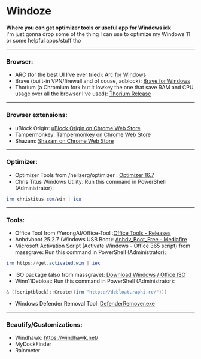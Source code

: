 # Windoze
**Where you can get optimizer tools or useful app for Windows idk** <br>
I'm just gonna drop some of the thing I can use to optimize my Windows 11 or some helpful apps/stuff tho

---
### Browser:
- ARC (for the best UI I've ever tried): [Arc for Windows](https://releases.arc.net/windows/ArcInstaller.exe)
- Brave (built-in VPN/firewall and of couse, adblock): [Brave for Windows](https://laptop-updates.brave.com/download/BRV011?bitness=64)
- Thorium (a Chromium fork but it lowkey the one that save RAM and CPU usage over all the browser I've used): [Thorium Release](https://github.com/Alex313031/Thorium-Win/releases)
---
### Browser extensions:
- uBlock Origin: [uBlock Origin on Chrome Web Store](https://chromewebstore.google.com/detail/ublock-origin/cjpalhdlnbpafiamejdnhcphjbkeiagm)
- Tampermonkey: [Tampermonkey on Chrome Web Store](https://chromewebstore.google.com/detail/tampermonkey/dhdgffkkebhmkfjojejmpbldmpobfkfo)
- Shazam: [Shazam on Chrome Web Store](https://chromewebstore.google.com/detail/shazam-find-song-names-fr/mmioliijnhnoblpgimnlajmefafdfilb)
---
### Optimizer:
- Optimizer Tools from /hellzerg/optimizer : [Optimizer 16.7](https://github.com/hellzerg/optimizer/releases/download/16.7/Optimizer-16.7.exe)
- Chris Titus Windows Utility: Run this command in PowerShell (Administrator): 
```PowerShell
irm christitus.com/win | iex
```
---
### Tools:
- Office Tool from /YerongAI/Office-Tool :[Office Tools - Releases](https://github.com/YerongAI/Office-Tool/releases/tag/v10.26.36.0)
- Anhdvboot 25.2.7 (Windows USB Boot): [Anhdv_Boot_Free - Mediafire](https://www.mediafire.com/folder/54mfxlkkahnw1/Anhdv_Boot_Free)
- Microsoft Activation Script (Activate Windows - Office 365 script) from massgrave: Run this command in PowerShell (Administrator):
```PowerShell
irm https://get.activated.win | iex
```
- ISO package (also from massgrave): [Download Windows / Office ISO](https://massgrave.dev/genuine-installation-media)
- Winn11Debloat: Run this command in PowerShell (Administrator):
```PowerShell
& ([scriptblock]::Create((irm "https://debloat.raphi.re/")))
```
- Windows Defender Removal Tool: [DefenderRemover.exe](https://github.com/ionuttbara/windows-defender-remover/releases/download/release_def_12_8_4/DefenderRemover.exe)
---
### Beautify/Customizations:
- Windhawk: https://windhawk.net/
- MyDockFinder
- Rainmeter
